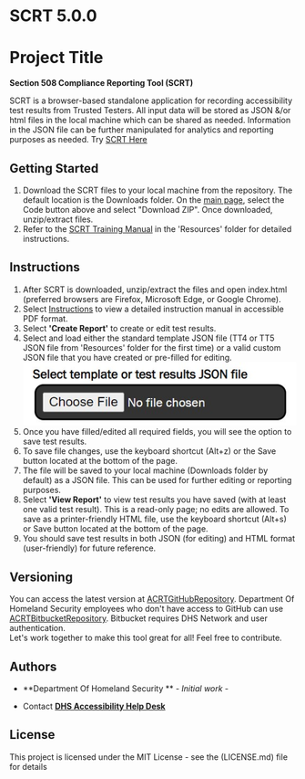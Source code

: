 # SCRT 5.0.0
# Project Title
**Section 508 Compliance Reporting Tool (SCRT)** 

SCRT is a browser-based standalone application for recording accessibility test results from Trusted Testers. All input data will be stored as JSON &/or html files in the local machine which can be shared as needed. Information in the JSON file can be further manipulated for analytics and reporting purposes as needed. 
Try [SCRT Here](https://acrttool.github.io/ACRTTest/ )

## Getting Started
1) Download the SCRT files to your local machine from the repository. The default location is the Downloads folder. On the [main page](https://github.com/Section508Coordinators/ACRT), select the Code button above and select "Download ZIP". Once downloaded, unzip/extract files. 
2) Refer to the [SCRT Training Manual](https://github.com/Section508Coordinators/ACRT/blob/master/Resources/ACRTTrainingManual.pdf ) in the 'Resources' folder for detailed instructions. 


## Instructions
1) After SCRT is downloaded, unzip/extract the files and open index.html  (preferred browsers are Firefox, Microsoft Edge, or Google Chrome). <br />
2) Select [Instructions](https://github.com/Section508Coordinators/ACRT/blob/master/Resources/ACRTTrainingManual.pdf ) to view a detailed instruction manual in accessible PDF format. <br />
3) Select **'Create Report'** to create or edit test results. 
4) Select and load either the standard template JSON file (TT4 or TT5 JSON file from 'Resources' folder for the first time) or a valid custom JSON file that you have created or pre-filled for editing. <br />
![Select & Load](./Resources/select_load.JPG)
5) Once you have filled/edited all required fields, you will see the option to save test results.
6) To save file changes, use the keyboard shortcut (Alt+z) or the Save button located at the bottom of the page.<br/>
7) The file will be saved to your local machine (Downloads folder by default) as a JSON file. This can be used for further editing or reporting purposes. <br />
8) Select **'View Report'** to view test results you have saved (with at least one valid test result). This is a read-only page; no edits are allowed. To save as a printer-friendly HTML file, use the keyboard shortcut (Alt+s) or Save button located at the bottom of the page.<br/>
9) You should save test results in both JSON (for editing) and HTML format (user-friendly) for future reference. <br/>

## Versioning
You can access the latest version at [ACRTGitHubRepository](https://github.com/Section508Coordinators/ACRT). Department Of Homeland Security employees who don't have access to GitHub can use [ACRTBitbucketRepository](https://maestro.dhs.gov/stash/projects/APPDEV/repos/acrt/browse/acrt). Bitbucket requires DHS Network and user authentication. <br />Let's work together to make this tool great for all! Feel free to contribute. 

## Authors

* **Department Of Homeland Security ** - *Initial work* - 


* Contact
**[DHS Accessibility Help Desk](mailto:accessibility@hq.dhs.gov?subject=ACRT%20feedback)**


## License

This project is licensed under the MIT License - see the (LICENSE.md) file for details

